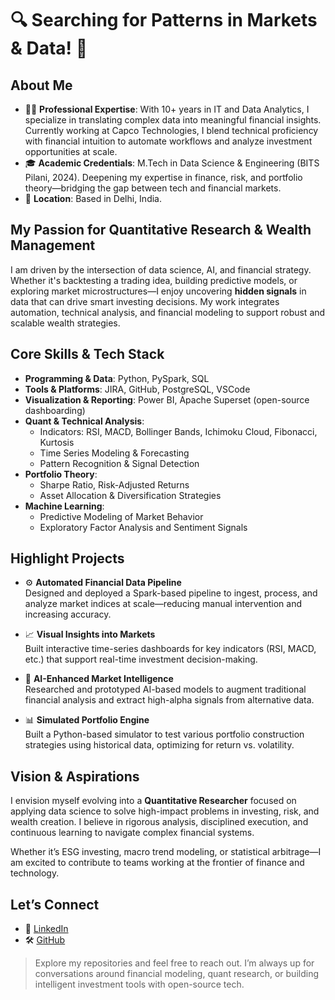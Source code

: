 # 🔍 Searching for Patterns in Markets & Data! 💭

## About Me

- 👩‍💻 **Professional Expertise**: With 10+ years in IT and Data Analytics, I specialize in translating complex data into meaningful financial insights. Currently working at Capco Technologies, I blend technical proficiency with financial intuition to automate workflows and analyze investment opportunities at scale.
- 🎓 **Academic Credentials**: M.Tech in Data Science & Engineering (BITS Pilani, 2024). Deepening my expertise in finance, risk, and portfolio theory—bridging the gap between tech and financial markets.
- 📍 **Location**: Based in Delhi, India.

## My Passion for Quantitative Research & Wealth Management

I am driven by the intersection of data science, AI, and financial strategy. Whether it's backtesting a trading idea, building predictive models, or exploring market microstructures—I enjoy uncovering **hidden signals** in data that can drive smart investing decisions. My work integrates automation, technical analysis, and financial modeling to support robust and scalable wealth strategies.

## Core Skills & Tech Stack

- **Programming & Data**: Python, PySpark, SQL  
- **Tools & Platforms**: JIRA, GitHub, PostgreSQL, VSCode  
- **Visualization & Reporting**: Power BI, Apache Superset (open-source dashboarding)  
- **Quant & Technical Analysis**:
  - Indicators: RSI, MACD, Bollinger Bands, Ichimoku Cloud, Fibonacci, Kurtosis
  - Time Series Modeling & Forecasting
  - Pattern Recognition & Signal Detection  
- **Portfolio Theory**:
  - Sharpe Ratio, Risk-Adjusted Returns
  - Asset Allocation & Diversification Strategies  
- **Machine Learning**:
  - Predictive Modeling of Market Behavior
  - Exploratory Factor Analysis and Sentiment Signals

## Highlight Projects

- ⚙️ **Automated Financial Data Pipeline**  
  Designed and deployed a Spark-based pipeline to ingest, process, and analyze market indices at scale—reducing manual intervention and increasing accuracy.

- 📈 **Visual Insights into Markets**  
  Built interactive time-series dashboards for key indicators (RSI, MACD, etc.) that support real-time investment decision-making.

- 🧠 **AI-Enhanced Market Intelligence**  
  Researched and prototyped AI-based models to augment traditional financial analysis and extract high-alpha signals from alternative data.

- 📊 **Simulated Portfolio Engine**  
  Built a Python-based simulator to test various portfolio construction strategies using historical data, optimizing for return vs. volatility.

## Vision & Aspirations

I envision myself evolving into a **Quantitative Researcher** focused on applying data science to solve high-impact problems in investing, risk, and wealth creation. I believe in rigorous analysis, disciplined execution, and continuous learning to navigate complex financial systems.

Whether it’s ESG investing, macro trend modeling, or statistical arbitrage—I am excited to contribute to teams working at the frontier of finance and technology.

## Let’s Connect

- 💼 [LinkedIn](https://www.linkedin.com/in/ajaysaxena317/)
- 🛠 [GitHub](https://github.com/ajaysaxenabtech)

> Explore my repositories and feel free to reach out. I’m always up for conversations around financial modeling, quant research, or building intelligent investment tools with open-source tech.
